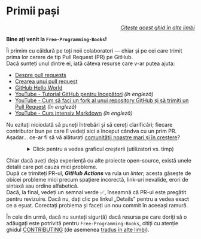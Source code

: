 # Primii pași

<div align="right" markdown="1">

*[Citește acest ghid în alte limbi](README.md#translations)*

</div>

**Bine ați venit la `Free-Programming-Books`!**

Îi primim cu căldură pe toți noii colaboratori — chiar și pe cei care trimit prima lor cerere de tip Pull Request (PR) pe GitHub.  
Dacă sunteți unul dintre ei, iată câteva resurse care v-ar putea ajuta:

* [Despre pull requests](https://docs.github.com/ro/pull-requests/collaborating-with-pull-requests/proposing-changes-to-your-work-with-pull-requests/about-pull-requests)
* [Crearea unui pull request](https://docs.github.com/ro/pull-requests/collaborating-with-pull-requests/proposing-changes-to-your-work-with-pull-requests/creating-a-pull-request)
* [GitHub Hello World](https://docs.github.com/ro/get-started/quickstart/hello-world)
* [YouTube - Tutorial GitHub pentru începători](https://www.youtube.com/watch?v=0fKg7e37bQE) *(în engleză)*
* [YouTube - Cum să faci un fork al unui repository GitHub și să trimiți un Pull Request](https://www.youtube.com/watch?v=G1I3HF4YWEw) *(în engleză)*
* [YouTube - Curs intensiv Markdown](https://www.youtube.com/watch?v=HUBNt18RFbo) *(în engleză)*

Nu ezitați niciodată să puneți întrebări și să cereți clarificări; fiecare contributor bun pe care îl vedeți aici a început cândva cu un prim PR.  
Așadar… ce-ar fi să vă alăturați [comunității noastre mari și în creștere](https://www.apiseven.com/en/contributor-graph?chart=contributorOverTime&repo=ebookfoundation/free-programming-books)?

<details align="center" markdown="1">
<summary>Click pentru a vedea graficul creșterii (utilizatori vs. timp)</summary>

[![EbookFoundation/free-programming-books's Contributor over time Graph](https://contributor-overtime-api.apiseven.com/contributors-svg?chart=contributorOverTime&repo=ebookfoundation/free-programming-books)](https://www.apiseven.com/en/contributor-graph?chart=contributorOverTime&repo=ebookfoundation/free-programming-books)

[![EbookFoundation/free-programming-books's Monthly Active Contributors graph](https://contributor-overtime-api.apiseven.com/contributors-svg?chart=contributorMonthlyActivity&repo=ebookfoundation/free-programming-books)](https://www.apiseven.com/en/contributor-graph?chart=contributorMonthlyActivity&repo=ebookfoundation/free-programming-books)

</details>

Chiar dacă aveți deja experiență cu alte proiecte open-source, există unele detalii care pot cauza mici probleme.  
După ce trimiteți PR-ul, ***GitHub Actions*** va rula un *linter*; acesta găsește de obicei probleme mici precum spațiere incorectă, link-uri nevalide, erori de sintaxă sau ordine alfabetică.  
Dacă, la final, vedeți un semnal verde ✅, înseamnă că PR-ul este pregătit pentru revizuire. Dacă nu, dați clic pe linkul „Details” pentru a vedea exact ce a eșuat. Corectați problema și faceți un nou commit în aceeași ramură.

În cele din urmă, dacă nu sunteți sigur(ă) dacă resursa pe care doriți să o adăugați este potrivită pentru `Free-Programming-Books`, citiți cu atenție ghidul 
[CONTRIBUTING](CONTRIBUTING-ro.md) (de asemenea [tradus în alte limbi](README.md#translations)).
